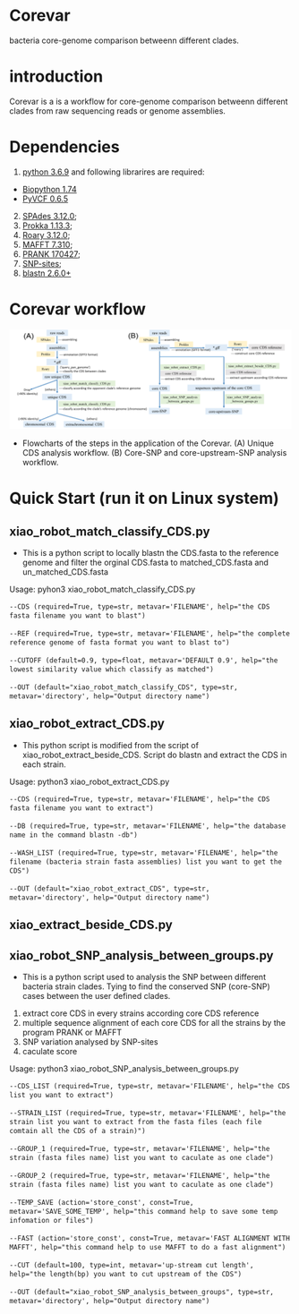 # Corevar
bacteria core-genome comparison betweenn different clades.
# introduction
Corevar is a  is a workflow for core-genome comparison betweenn different clades from raw sequencing reads or genome assemblies.
# Dependencies
1. [python 3.6.9](https://www.python.org/) and following librarires are required:
* [Biopython 1.74](https://biopython.org/)
* [PyVCF 0.6.5](https://pyvcf.readthedocs.io/en/latest/index.html)
2. [SPAdes 3.12.0](http://cab.spbu.ru/software/spades/);
3. [Prokka 1.13.3](https://github.com/tseemann/prokka);
4. [Roary 3.12.0](https://sanger-pathogens.github.io/Roary/);
5. [MAFFT 7.310](https://mafft.cbrc.jp/alignment/software/);
6. [PRANK 170427](http://wasabiapp.org/software/prank/);
7. [SNP-sites](https://github.com/sanger-pathogens/snp-sites);
8. [blastn 2.6.0+](https://blast.ncbi.nlm.nih.gov/Blast.cgi?CMD=Web&PAGE_TYPE=BlastDocs&DOC_TYPE=Download)
# Corevar workflow
![](workflow.jpg?raw=true "Corevar workflow")
* Flowcharts of the steps in the application of the Corevar. (A) Unique CDS analysis workflow. (B) Core-SNP and core-upstream-SNP analysis workflow.
# Quick Start (run it on Linux system)
## xiao_robot_match_classify_CDS.py
* This is a python script to locally blastn the CDS.fasta to the reference genome and filter the orginal CDS.fasta to matched_CDS.fasta and un_matched_CDS.fasta  

Usage: pyhon3 xiao_robot_match_classify_CDS.py

    --CDS (required=True, type=str, metavar='FILENAME', help="the CDS fasta filename you want to blast")
    
    --REF (required=True, type=str, metavar='FILENAME', help="the complete reference genome of fasta format you want to blast to")
    
    --CUTOFF (default=0.9, type=float, metavar='DEFAULT 0.9', help="the lowest similarity value which classify as matched")
    
    --OUT (default="xiao_robot_match_classify_CDS", type=str, metavar='directory', help="Output directory name")

## xiao_robot_extract_CDS.py
* This python script is modified from the script of xiao_robot_extract_beside_CDS. Script do blastn and extract the CDS in each strain.

Usage: python3 xiao_robot_extract_CDS.py

    --CDS (required=True, type=str, metavar='FILENAME', help="the CDS fasta filename you want to extract")
    
    --DB (required=True, type=str, metavar='FILENAME', help="the database name in the command blastn -db")
    
    --WASH_LIST (required=True, type=str, metavar='FILENAME', help="the filename (bacteria strain fasta assemblies) list you want to get the CDS")
    
    --OUT (default="xiao_robot_extract_CDS", type=str, metavar='directory', help="Output directory name")

## xiao_extract_beside_CDS.py

## xiao_robot_SNP_analysis_between_groups.py
* This is a python script used to analysis the SNP between different bacteria strain clades. Tying to find the conserved SNP (core-SNP) cases between the user defined clades. 
1. extract core CDS in every strains according core CDS reference
2. multiple sequence alignment of each core CDS for all the strains by the program PRANK or MAFFT
3. SNP variation analysed by SNP-sites
4. caculate score

Usage: python3 xiao_robot_SNP_analysis_between_groups.py

    --CDS_LIST (required=True, type=str, metavar='FILENAME', help="the CDS list you want to extract")
    
    --STRAIN_LIST (required=True, type=str, metavar='FILENAME', help="the strain list you want to extract from the fasta files (each file comtain all the CDS of a strain)")
    
    --GROUP_1 (required=True, type=str, metavar='FILENAME', help="the strain (fasta files name) list you want to caculate as one clade")
    
    --GROUP_2 (required=True, type=str, metavar='FILENAME', help="the strain (fasta files name) list you want to caculate as one clade")
    
    --TEMP_SAVE (action='store_const', const=True, metavar='SAVE_SOME_TEMP', help="this command help to save some temp infomation or files")
    
    --FAST (action='store_const', const=True, metavar='FAST ALIGNMENT WITH MAFFT', help="this command help to use MAFFT to do a fast alignment")
    
    --CUT (default=100, type=int, metavar='up-stream cut length', help="the length(bp) you want to cut upstream of the CDS")
    
    --OUT (default="xiao_robot_SNP_analysis_between_groups", type=str, metavar='directory', help="Output directory name")

 
